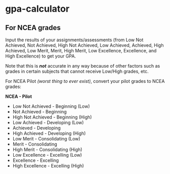 # gpa-calculator
## For NCEA grades  
Input the results of your assignments/assessments (from Low Not Achieved, Not Achieved, High Not Achieved, Low Achieved, Achieved, High Achieved, Low Merit, Merit, High Merit, Low Excellence, Excellence, and High Excellence) to get your GPA.

Note that this is ***not*** accurate in any way because of other factors such as grades in certain subjects that cannot receive Low/High grades, etc.

For NCEA Pilot *(worst thing to ever exist)*, convert your pilot grades to NCEA grades:  

__**NCEA - Pilot**__  
* Low Not Achieved - Beginning (Low)  
* Not Achieved - Beginning  
* High Not Achieved - Beginning (High)  
* Low Achieved - Developing (Low)  
* Achieved - Developing  
* High Achieved - Developing (High)  
* Low Merit - Consolidating (Low)  
* Merit - Consolidating  
* High Merit - Consolidating (High)  
* Low Excellence - Excelling (Low)  
* Excellence - Excelling  
* High Excellence - Excelling (High)  